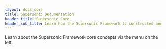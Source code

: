 ```yaml
---
layout: docs_core
title: Supersonic Documentation
header_title: Supersonic Core
header_sub_title: Learn how the Supersonic Framework is constructed and the core technologies it uses.
---
```


Learn about the Supersonic Framework core concepts via the menu on the left.
